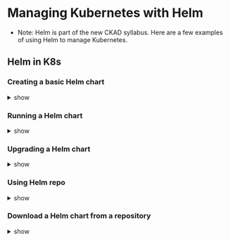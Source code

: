 # Managing Kubernetes with Helm

- Note: Helm is part of the new CKAD syllabus. Here are a few examples of using Helm to manage Kubernetes.

## Helm in K8s

### Creating a basic Helm chart

<details><summary>show</summary>
<p>

```bash
helm create chart-test ## this would create a helm 
```

</p>
</details>

### Running a Helm chart

<details><summary>show</summary>
<p>

```bash
helm install -f myvalues.yaml my redis ./redis
```

</p>
</details>

### Upgrading a Helm chart

<details><summary>show</summary>
<p>

```bash
helm upgrade -f myvalues.yaml -f override.yaml redis ./redis
```

</p>
</details>

### Using Helm repo

<details><summary>show</summary>
<p>

Add, list, remove, update and index chart repos

```bash
helm repo add [NAME] [URL]  [flags]

helm repo list / helm repo ls

helm repo remove [REPO1] [flags]

helm repo update / helm repo up

helm repo update [REPO1] [flags]

helm repo index [DIR] [flags]
```

</p>
</details>

### Download a Helm chart from a repository 

<details><summary>show</summary>
<p>

```bash
helm pull [chart URL | repo/chartname] [...] [flags] ## this would download a helm, not install 
helm pull --untar [rep/chartname] # untar the chart after downloading it 
```

</p>
</details>